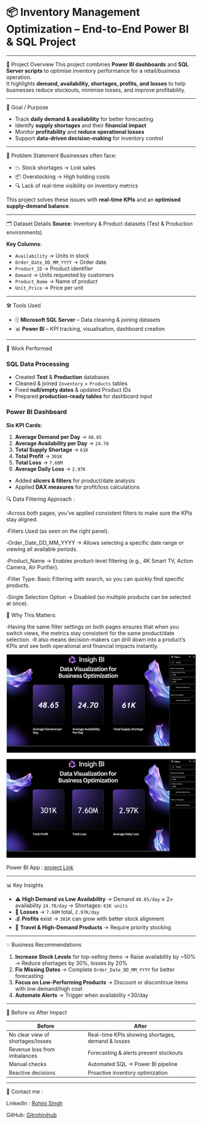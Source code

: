 # 📦 Inventory Management Optimization – End-to-End Power BI & SQL Project

---

📌 Project Overview
This project combines **Power BI dashboards** and **SQL Server scripts** to optimise inventory performance for a retail/business operation.  
It highlights **demand, availability, shortages, profits, and losses** to help businesses reduce stockouts, minimise losses, and improve profitability.

---

🎯 Goal / Purpose
- Track **daily demand & availability** for better forecasting  
- Identify **supply shortages** and their **financial impact**  
- Monitor **profitability** and **reduce operational losses**  
- Support **data-driven decision-making** for inventory control  

---

🧠 Problem Statement
Businesses often face:
- 📉 Stock shortages → Lost sales  
- 📦 Overstocking → High holding costs  
- 🔍 Lack of real-time visibility on inventory metrics  

This project solves these issues with **real-time KPIs** and an **optimised supply-demand balance**.

---

🗂️ Dataset Details
**Source**: Inventory & Product datasets (Test & Production environments)  

**Key Columns**:
- `Availability` → Units in stock  
- `Order_Date_DD_MM_YYYY` → Order date  
- `Product_ID` → Product identifier  
- `Demand` → Units requested by customers  
- `Product_Name` → Name of product  
- `Unit_Price` → Price per unit  

---

🛠️ Tools Used
- 🗄 **Microsoft SQL Server** – Data cleaning & joining datasets  
- 📊 **Power BI** – KPI tracking, visualisation, dashboard creation  

---

🧮 Work Performed

### **SQL Data Processing**
- Created **Test** & **Production** databases  
- Cleaned & joined `Inventory` + `Products` tables  
- Fixed **null/empty dates** & updated Product IDs  
- Prepared **production-ready tables** for dashboard input  

### **Power BI Dashboard**
**Six KPI Cards**:
1. **Average Demand per Day** → `48.65`
2. **Average Availability per Day** → `24.70`
3. **Total Supply Shortage** → `61K`
4. **Total Profit** → `301K`
5. **Total Loss** → `7.60M`
6. **Average Daily Loss** → `2.97K`

- Added **slicers & filters** for product/date analysis
- Applied **DAX measures** for profit/loss calculations

🔍 Data Filtering Approach :
  
▫️Across both pages, you’ve applied consistent filters to make sure the KPIs stay aligned.

▫️Filters Used (as seen on the right panel).

▫️Order_Date_DD_MM_YYYY → Allows selecting a specific date range or viewing all available periods.

▫️Product_Name → Enables product-level filtering (e.g., 4K Smart TV, Action Camera, Air Purifier).

▫️Filter Type: Basic Filtering with search, so you can quickly find specific products.

▫️Single Selection Option → Disabled (so multiple products can be selected at once).


🤔 Why This Matters:

▫️Having the same filter settings on both pages ensures that when you switch views, the metrics stay consistent for the same product/date selection.
▫️It also means decision-makers can drill down into a product’s KPIs and see both operational and financial impacts instantly.

![Image Link](https://github.com/Gitrohinihub/Inventry_dataAnalysis-project-/blob/bebcbff4b4fad4295df579de2bf6a5702af8e94d/Report%20Page%201st.png)

![Image Link](https://github.com/Gitrohinihub/Inventry_dataAnalysis-project-/blob/bebcbff4b4fad4295df579de2bf6a5702af8e94d/Report%20Page%202nd.png)

Power BI App : [project Link](https://app.powerbi.com/links/9RRFc0MC6Q?ctid=c9b30289-5c60-41dc-85c2-d8862dea8925&pbi_source=linkShare&bookmarkGuid=04938a3d-e3e8-44bf-9e22-b95cc6198986)

---

📊 Key Insights
- ⚠ **High Demand vs Low Availability** → Demand `48.65/day` ≈ 2× availability `24.70/day` → Shortages: `61K units`
- 💸 **Losses** → `7.60M` total, `2.97K/day`  
- 💰 **Profits** exist → `301K` can grow with better stock alignment  
- 🧳 **Travel & High-Demand Products** → Require priority stocking  

---

💡 Business Recommendations
1. **Increase Stock Levels** for top-selling items → Raise availability by ~50% → Reduce shortages by 30%, losses by 20%  
2. **Fix Missing Dates** → Complete `Order_Date_DD_MM_YYYY` for better forecasting  
3. **Focus on Low-Performing Products** → Discount or discontinue items with low demand/high cost  
4. **Automate Alerts** → Trigger when availability <30/day  

---

🔄 Before vs After Impact

| **Before** | **After** |
|------------|-----------|
|  No clear view of shortages/losses |  Real-time KPIs showing shortages, demand & losses |
|  Revenue loss from imbalances |  Forecasting & alerts prevent stockouts |
|  Manual checks |  Automated SQL → Power BI pipeline |
|  Reactive decisions |  Proactive inventory optimization |

---

💼 Contact me :

LinkedIn : [Rohini Singh](https://www.linkedin.com/in/rohini-singh-8a97a1229)

GitHub: [Gitrohinihub](https://github.com/Gitrohinihub)
